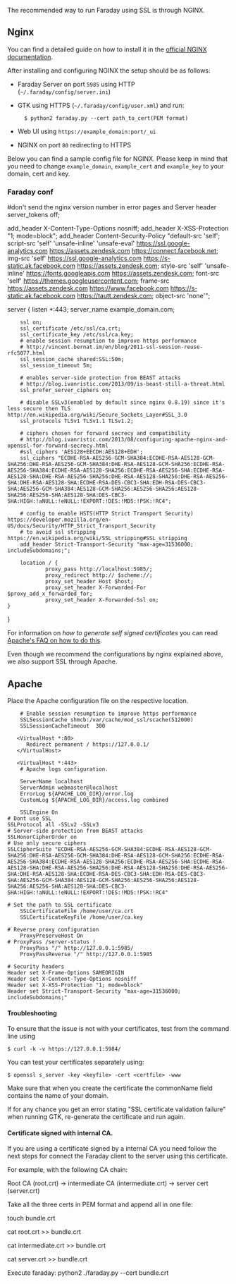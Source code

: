 The recommended way to run Faraday using SSL is through NGINX.
## Nginx
You can find a detailed guide on how to install it in the [official NGINX documentation](https://www.nginx.com/resources/wiki/start/topics/tutorials/install/).

After installing and configuring NGINX the setup should be as follows:

* Faraday Server on port `5985` using HTTP (`~/.faraday/config/server.ini`)
* GTK using HTTPS (`~/.faraday/config/user.xml`) and run:

        $ python2 faraday.py --cert path_to_cert(PEM format)

* Web UI using `https://example_domain:port/_ui`
* NGINX on port `80` redirecting to HTTPS

Below you can find a sample config file for NGINX. Please keep in mind that you need to change `example_domain`, 
`example_cert` and `example_key` to your domain, cert and key.

### Faraday conf

#don't send the nginx version number in error pages and Server header
server_tokens off;

add_header X-Content-Type-Options nosniff;
add_header X-XSS-Protection "1; mode=block";
add_header Content-Security-Policy "default-src 'self'; script-src 'self' 'unsafe-inline' 'unsafe-eval' https://ssl.google-analytics.com https://assets.zendesk.com https://connect.facebook.net; img-src 'self' https://ssl.google-analytics.com https://s-static.ak.facebook.com https://assets.zendesk.com; style-src 'self' 'unsafe-inline' https://fonts.googleapis.com https://assets.zendesk.com; font-src 'self' https://themes.googleusercontent.com; frame-src https://assets.zendesk.com https://www.facebook.com https://s-static.ak.facebook.com https://tautt.zendesk.com; object-src 'none'";

server {
        listen *:443;
        server_name example_domain.com;

        ssl on;
        ssl_certificate /etc/ssl/ca.crt;
        ssl_certificate_key /etc/ssl/ca.key;
        # enable session resumption to improve https performance
        # http://vincent.bernat.im/en/blog/2011-ssl-session-reuse-rfc5077.html
        ssl_session_cache shared:SSL:50m;
        ssl_session_timeout 5m;

        # enables server-side protection from BEAST attacks
        # http://blog.ivanristic.com/2013/09/is-beast-still-a-threat.html
        ssl_prefer_server_ciphers on;

        # disable SSLv3(enabled by default since nginx 0.8.19) since it's less secure then TLS http://en.wikipedia.org/wiki/Secure_Sockets_Layer#SSL_3.0
        ssl_protocols TLSv1 TLSv1.1 TLSv1.2;

        # ciphers chosen for forward secrecy and compatibility
        # http://blog.ivanristic.com/2013/08/configuring-apache-nginx-and-openssl-for-forward-secrecy.html
        #ssl_ciphers 'AES128+EECDH:AES128+EDH';
        ssl_ciphers "ECDHE-RSA-AES256-GCM-SHA384:ECDHE-RSA-AES128-GCM-SHA256:DHE-RSA-AES256-GCM-SHA384:DHE-RSA-AES128-GCM-SHA256:ECDHE-RSA-AES256-SHA384:ECDHE-RSA-AES128-SHA256:ECDHE-RSA-AES256-SHA:ECDHE-RSA-AES128-SHA:DHE-RSA-AES256-SHA256:DHE-RSA-AES128-SHA256:DHE-RSA-AES256-SHA:DHE-RSA-AES128-SHA:ECDHE-RSA-DES-CBC3-SHA:EDH-RSA-DES-CBC3-SHA:AES256-GCM-SHA384:AES128-GCM-SHA256:AES256-SHA256:AES128-SHA256:AES256-SHA:AES128-SHA:DES-CBC3-SHA:HIGH:!aNULL:!eNULL:!EXPORT:!DES:!MD5:!PSK:!RC4";

        # config to enable HSTS(HTTP Strict Transport Security) https://developer.mozilla.org/en-US/docs/Security/HTTP_Strict_Transport_Security
        # to avoid ssl stripping https://en.wikipedia.org/wiki/SSL_stripping#SSL_stripping
        add_header Strict-Transport-Security "max-age=31536000; includeSubdomains;";

        location / {
                proxy_pass http://localhost:5985/;
                proxy_redirect http:// $scheme://;
                proxy_set_header Host $host;
                proxy_set_header X-Forwarded-For $proxy_add_x_forwarded_for;
                proxy_set_header X-Forwarded-Ssl on;
	}
}


For information on *how to generate self signed certificates* you can read [Apache's FAQ on how to do this](https://cwiki.apache.org/confluence/pages/viewpage.action?pageId=48203146).

Even though we recommend the configurations by nginx explained above, we also support SSL through Apache.

## Apache
Place the Apache configuration file on the respective location.


        # Enable session resumption to improve https performance
        SSLSessionCache shmcb:/var/cache/mod_ssl/scache(512000)
        SSLSessionCacheTimeout  300

       <VirtualHost *:80>
	      Redirect permanent / https://127.0.0.1/
       </VirtualHost>

       <VirtualHost *:443>
        # Apache logs configuration.

        ServerName localhost
        ServerAdmin webmaster@localhost
        ErrorLog ${APACHE_LOG_DIR}/error.log
        CustomLog ${APACHE_LOG_DIR}/access.log combined

        SSLEngine On
	# Dont use SSL
	SSLProtocol all -SSLv2 -SSLv3
	# Server-side protection from BEAST attacks
	SSLHonorCipherOrder on
	# Use only secure ciphers
	SSLCipherSuite "ECDHE-RSA-AES256-GCM-SHA384:ECDHE-RSA-AES128-GCM-SHA256:DHE-RSA-AES256-GCM-SHA384:DHE-RSA-AES128-GCM-SHA256:ECDHE-RSA-AES256-SHA384:ECDHE-RSA-AES128-SHA256:ECDHE-RSA-AES256-SHA:ECDHE-RSA-AES128-SHA:DHE-RSA-AES256-SHA256:DHE-RSA-AES128-SHA256:DHE-RSA-AES256-SHA:DHE-RSA-AES128-SHA:ECDHE-RSA-DES-CBC3-SHA:EDH-RSA-DES-CBC3-SHA:AES256-GCM-SHA384:AES128-GCM-SHA256:AES256-SHA256:AES128-SHA256:AES256-SHA:AES128-SHA:DES-CBC3-SHA:HIGH:!aNULL:!eNULL:!EXPORT:!DES:!MD5:!PSK:!RC4"

	# Set the path to SSL certificate
        SSLCertificateFile /home/user/ca.crt
        SSLCertificateKeyFile /home/user/ca.key

	# Reverse proxy configuration
        ProxyPreserveHost On
	# ProxyPass /server-status !
        ProxyPass "/" http://127.0.0.1:5985/
        ProxyPassReverse "/" http://127.0.0.1:5985

	# Security headers
	Header set X-Frame-Options SAMEORIGIN
	Header set X-Content-Type-Options nosniff
	Header set X-XSS-Protection "1; mode=block"
	Header set Strict-Transport-Security "max-age=31536000; includeSubdomains;"

</VirtualHost>


#### Troubleshooting

To ensure that the issue is not with your certificates, test from the command line using

    $ curl -k -v https://127.0.0.1:5984/

You can test your certificates separately using:

    $ openssl s_server -key <keyfile> -cert <certfile> -www


Make sure that when you create the certificate the commonName field contains the name of your domain.

If for any chance you get an error stating "SSL certificate validation failure" when running GTK, re-generate the certificate and run again.

#### Certificate signed with internal CA.

If you are using a certificate signed by a internal CA you need follow the next steps for connect the Faraday client to the server using this certificate.

For example, with the following CA chain:

Root CA (root.crt) -> intermediate CA (intermediate.crt) -> server cert (server.crt)

Take all the three certs in PEM format and append all in one file:

touch bundle.crt

cat root.crt >> bundle.crt

cat intermediate.crt >> bundle.crt

cat server.crt >> bundle.crt

Execute faraday:
python2 ./faraday.py --cert bundle.crt
